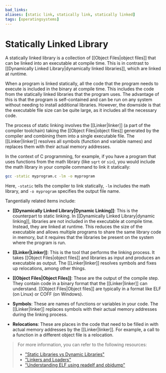 ```yaml
---
bad_links:
aliases: [static link, statically link, statically linked]
tags: [operatingsystems]
---
```


# Statically Linked Library

A statically linked library is a collection of [[Object Files|object files]] that can be linked into an executable at compile time. This is in contrast to [[Dynamically Linked Library|dynamically linked libraries]], which are linked at runtime.

When a program is linked statically, all the code that the program needs to execute is included in the binary at compile time. This includes the code from the statically linked libraries that the program uses. The advantage of this is that the program is self-contained and can be run on any system without needing to install additional libraries. However, the downside is that the executable file size can be quite large, as it includes all the necessary code.

The process of static linking involves the [[Linker|linker]] (a part of the compiler toolchain) taking the [[Object Files|object files]] generated by the compiler and combining them into a single executable file. The [[Linker|linker]] resolves all symbols (function and variable names) and replaces them with their actual memory addresses.

In the context of C programming, for example, if you have a program that uses functions from the math library (like `sqrt` or `sin`), you would include the math library in your compile command to link it statically:

```bash
gcc -static myprogram.c -lm -o myprogram
```

Here, `-static` tells the compiler to link statically, `-lm` includes the math library, and `-o myprogram` specifies the output file name.

Tangentially related items include:

- **[[Dynamically Linked Library|Dynamic Linking]]**: This is the counterpart to static linking. In [[Dynamically Linked Library|dynamic linking]], libraries are not included in the executable at compile time. Instead, they are linked at runtime. This reduces the size of the executable and allows multiple programs to share the same library code in memory, but it requires that the libraries be present on the system where the program is run.

- **[[Linker|Linker]]**: This is the tool that performs the linking process. It takes [[Object Files|object files]] and libraries as input and produces an executable as output. The [[Linker|linker]] resolves symbols and fixes up relocations, among other things.

- **[[Object Files|Object Files]]**: These are the output of the compile step. They contain code in a binary format that the [[Linker|linker]] can understand. [[Object Files|Object files]] are typically in a format like ELF (on Linux) or COFF (on Windows).

- **Symbols**: These are names of functions or variables in your code. The [[Linker|linker]] replaces symbols with their actual memory addresses during the linking process.

- **Relocations**: These are places in the code that need to be filled in with actual memory addresses by the [[Linker|linker]]. For example, a call to a function in a different object file is a relocation.

> For more information, you can refer to the following resources:
> - ["Static Libraries vs Dynamic Libraries"](https://www.google.com/search?q=Static+Libraries+vs+Dynamic+Libraries)
> - ["Linkers and Loaders"](https://www.google.com/search?q=Linkers+and+Loaders)
> - ["Understanding ELF using readelf and objdump"](https://www.google.com/search?q=Understanding+ELF+using+readelf+and+objdump)